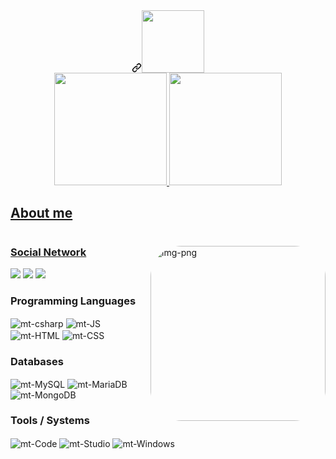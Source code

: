 <div align="center">
  <a id="user-content--olá-pessoal-" class="anchor" aria-hidden="true" href="#-olá-pessoal-"><svg class="octicon octicon-link" viewBox="0 0 16 16" version="1.1" width="16" height="16" aria-hidden="true"><path fill-rule="evenodd" d="M7.775 3.275a.75.75 0 001.06 1.06l1.25-1.25a2 2 0 112.83 2.83l-2.5 2.5a2 2 0 01-2.83 0 .75.75 0 00-1.06 1.06 3.5 3.5 0 004.95 0l2.5-2.5a3.5 3.5 0 00-4.95-4.95l-1.25 1.25zm-4.69 9.64a2 2 0 010-2.83l2.5-2.5a2 2 0 012.83 0 .75.75 0 001.06-1.06 3.5 3.5 0 00-4.95 0l-2.5 2.5a3.5 3.5 0 004.95 4.95l1.25-1.25a.75.75 0 00-1.06-1.06l-1.25 1.25a2 2 0 01-2.83 0z"></path></svg></a><a target="_blank" rel="noopener noreferrer" href="https://raw.githubusercontent.com/alexnaiman/alexnaiman/master/resources/welcomeglitch.gif"><img src="https://raw.githubusercontent.com/alexnaiman/alexnaiman/master/resources/welcomeglitch.gif" width="100px" style="max-width: 100%;"></a> 
  <a target="_blank" rel="noopener noreferrer">
</div>


<div align="center">
  <a href="https://github.com/matchauvers">
  <img height="180em" src="https://github-readme-stats.vercel.app/api?username=matchauvers&show_icons=true&theme=dracula&include_all_commits=true&count_private=true"/>
  <img height="180em" src="https://github-readme-stats.vercel.app/api/top-langs/?username=matchauvers&layout=compact&langs_count=7&theme=dracula"/>
</div>


## About me
<div>
   <h1></h1>
</div>


<img align="right" alt="img-png" height="280" style="border-radius:50px;" src="https://www.freeiconspng.com/uploads/einstein-png-2.png">


### Social Network
<div>
  <a href="#" target="_blank"><img src="https://img.shields.io/badge/LinkedIn-0077B5?style=for-the-badge&logo=linkedin&logoColor=white" target="_blank"></a>
  <a href="#" target="_blank"><img src="https://img.shields.io/badge/Instagram-E4405F?style=for-the-badge&logo=instagram&logoColor=white" target="_blank"></a> 
  <a href = "mailto:#"><img src="https://img.shields.io/badge/Gmail-D14836?style=for-the-badge&logo=gmail&logoColor=white" target="_blank"></a
</div>


### Programming Languages
<div>
  <img align="center" alt="mt-csharp" style="max-width: 100%;" src="https://img.shields.io/badge/CSHARP-6A5ACD?style=for-the-badge&logo=c-sharp&logoColor=white">
  <img align="center" alt="mt-JS" style="max-width: 100%;" src="https://img.shields.io/badge/JavaScript-323330?style=for-the-badge&logo=javascript&logoColor=F7DF1E">
  <img align="center" alt="mt-HTML" style="max-width: 100%;" src="https://img.shields.io/badge/HTML5-E34F26?style=for-the-badge&logo=html5&logoColor=white">
  <img align="center" alt="mt-CSS" style="max-width: 100%;" src="https://img.shields.io/badge/CSS3-1572B6?style=for-the-badge&logo=css3&logoColor=white">
</div>


### Databases
<div>
  <img align="center" alt="mt-MySQL" style="max-width: 100%;" src="https://img.shields.io/badge/MySQL-005C84?style=for-the-badge&logo=mysql&logoColor=white">
  <img align="center" alt="mt-MariaDB" style="max-width: 100%;" src="https://img.shields.io/badge/MariaDB-003545?style=for-the-badge&logo=mariadb&logoColor=white">
  <img align="center" alt="mt-MongoDB" style="max-width: 100%;" src="https://img.shields.io/badge/MongoDB-4EA94B?style=for-the-badge&logo=mongodb&logoColor=white">
</div>


### Tools / Systems
<div>
  <img align="center" alt="mt-Code" style="max-width: 100%;" src="https://img.shields.io/badge/Visual_Studio-5C2D91?style=for-the-badge&logo=visual%20studio&logoColor=white">
  <img align="center" alt="mt-Studio" style="max-width: 100%;" src="https://img.shields.io/badge/Visual_Studio_Code-0078D4?style=for-the-badge&logo=visual%20studio%20code&logoColor=white">
  <img align="center" alt="mt-Windows" style="max-width: 100%;" src="https://img.shields.io/badge/Windows-0078D6?style=for-the-badge&logo=windows&logoColor=white">
</div>


##


<div align="center">
</div>


##
